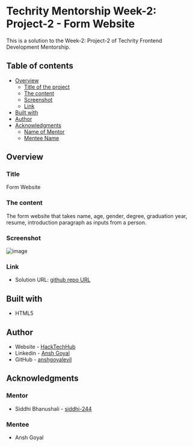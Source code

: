 # Techrity Mentorship Week-2: Project-2 - Form Website

This is a solution to the Week-2: Project-2 of Techrity Frontend Development Mentorship. 

## Table of contents

- [Overview](#overview)
  - [Title of the project](#title)
  - [The content](#the-content)
  - [Screenshot](#screenshot)
  - [Link](#link)
- [Built with](#built-with)
- [Author](#author)
- [Acknowledgments](#acknowledgments)
   - [Name of Mentor](#mentor)
   - [Mentee Name](#mentee)

## Overview

### Title
Form Website

### The content

The form website that takes name, age, gender, degree, graduation year, resume, introduction paragraph as inputs from a person.

### Screenshot

![image](https://github.com/anshgoyalevil/Mentorship/blob/main/TMP2022/Ansh%20Goyal/Week-2-Projects/Project-2/w2p2s1.PNG)

### Link

- Solution URL: [github repo URL](https://github.com/anshgoyalevil/Mentorship/tree/main/TMP2022/Ansh%20Goyal/Week-2-Projects/Project-2)

## Built with

- HTML5 

## Author

- Website - [HackTechHub](https://www.hacktechhub.com/)
- Linkedin - [Ansh Goyal](https://www.linkedin.com/in/thisisanshg)
- GitHub - [anshgoyalevil](https://github.com/anshgoyalevil)

## Acknowledgments

### Mentor
- Siddhi Bhanushali - [siddhi-244](https://github.com/siddhi-244)

### Mentee
- Ansh Goyal
